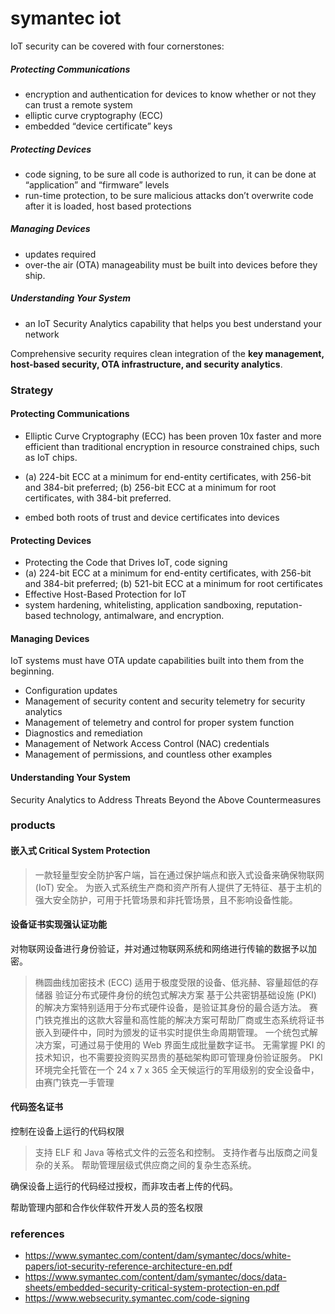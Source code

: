 # symantec iot

IoT security can be covered with four cornerstones: 

##### Protecting Communications

* encryption and authentication for devices to know whether or not they can trust a remote system
* elliptic curve cryptography (ECC)
* embedded “device certificate” keys

##### Protecting Devices

* code signing, to be sure all code is authorized to run, it can be done at “application” and “firmware” levels 
* run-time protection, to be sure malicious attacks don’t overwrite code after it is loaded, host based protections

##### Managing Devices

* updates required
* over-the air (OTA) manageability must be built into devices before they ship.

##### Understanding Your System

* an IoT Security Analytics capability that helps you best understand your network


Comprehensive security requires clean integration of the **key management, host-based security, OTA infrastructure, and security analytics**. 


### Strategy

#### Protecting Communications

* Elliptic Curve Cryptography (ECC) has been proven 10x faster and more efficient than traditional encryption in resource constrained chips, such as IoT chips. 

* (a) 224-bit ECC at a minimum for end-entity certificates, with 256-bit and 384-bit preferred; (b) 256-bit ECC at a minimum for root certificates, with 384-bit preferred.

* embed both roots of trust and device certificates into devices

#### Protecting Devices

* Protecting the Code that Drives IoT, code signing
* (a) 224-bit ECC at a minimum for end-entity certificates, with 256-bit and 384-bit preferred; (b) 521-bit ECC at a minimum for root certificates
* Effective Host-Based Protection for IoT
* system hardening, whitelisting, application sandboxing, reputation-based technology, antimalware, and encryption. 


#### Managing Devices

IoT systems must have OTA update capabilities built into them from the beginning.

* Configuration updates
* Management of security content and security telemetry for security analytics
* Management of telemetry and control for proper system function
* Diagnostics and remediation
* Management of Network Access Control (NAC) credentials
* Management of permissions, and countless other examples

#### Understanding Your System

Security Analytics to Address Threats Beyond the Above Countermeasures


### products

#### 嵌入式 Critical System Protection

> 一款轻量型安全防护客户端，旨在通过保护端点和嵌入式设备来确保物联网(IoT) 安全。 
> 为嵌入式系统生产商和资产所有人提供了无特征、基于主机的强大安全防护，可用于托管场景和非托管场景，且不影响设备性能。

#### 设备证书实现强认证功能

对物联网设备进行身份验证，并对通过物联网系统和网络进行传输的数据予以加密。

> 椭圆曲线加密技术 (ECC) 适用于极度受限的设备、低兆赫、容量超低的存储器
> 验证分布式硬件身份的统包式解决方案
> 基于公共密钥基础设施 (PKI) 的解决方案特别适用于分布式硬件设备，是验证其身份的最合适方法。
> 赛门铁克推出的这款大容量和高性能的解决方案可帮助厂商或生态系统将证书嵌入到硬件中，同时为颁发的证书实时提供生命周期管理。
> 一个统包式解决方案，可通过易于使用的 Web 界面生成批量数字证书。
> 无需掌握 PKI 的技术知识，也不需要投资购买昂贵的基础架构即可管理身份验证服务。
> PKI 环境完全托管在一个 24 x 7 x 365 全天候运行的军用级别的安全设备中，由赛门铁克一手管理

#### 代码签名证书

控制在设备上运行的代码权限

> 支持 ELF 和 Java 等格式文件的云签名和控制。
> 支持作者与出版商之间复杂的关系。
> 帮助管理层级式供应商之间的复杂生态系统。

确保设备上运行的代码经过授权，而非攻击者上传的代码。

帮助管理内部和合作伙伴软件开发人员的签名权限


### references

* https://www.symantec.com/content/dam/symantec/docs/white-papers/iot-security-reference-architecture-en.pdf
* https://www.symantec.com/content/dam/symantec/docs/data-sheets/embedded-security-critical-system-protection-en.pdf
* https://www.websecurity.symantec.com/code-signing






